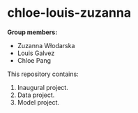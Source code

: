 # chloe-louis-zuzanna

**Group members:**
- Zuzanna Włodarska
- Louis Galvez
- Chloe Pang

This repository contains:
1. Inaugural project. 
2. Data project. 
3. Model project.
